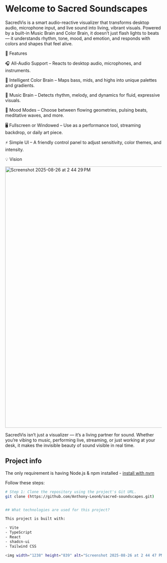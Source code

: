 # Welcome to Sacred Soundscapes

SacredVis is a smart audio-reactive visualizer that transforms desktop audio, microphone input, and live sound into living, vibrant visuals. Powered by a built-in Music Brain and Color Brain, it doesn’t just flash lights to beats — it understands rhythm, tone, mood, and emotion, and responds with colors and shapes that feel alive.

🌟 Features

🎧 All-Audio Support – Reacts to desktop audio, microphones, and instruments.

🎨 Intelligent Color Brain – Maps bass, mids, and highs into unique palettes and gradients.

🧠 Music Brain – Detects rhythm, melody, and dynamics for fluid, expressive visuals.

🔮 Mood Modes – Choose between flowing geometries, pulsing beats, meditative waves, and more.

🖥️ Fullscreen or Windowed – Use as a performance tool, streaming backdrop, or daily art piece.

⚡ Simple UI – A friendly control panel to adjust sensitivity, color themes, and intensity.

💡 Vision

<img width="1238" height="839" alt="Screenshot 2025-08-26 at 2 44 29 PM" src="https://github.com/user-attachments/assets/5b0fe70d-c237-46c1-b4d5-6df95347c9b9" />


SacredVis isn’t just a visualizer — it’s a living partner for sound. Whether you’re vibing to music, performing live, streaming, or just working at your desk, it makes the invisible beauty of sound visible in real time.

## Project info

The only requirement is having Node.js & npm installed - [install with nvm](https://github.com/nvm-sh/nvm#installing-and-updating)

Follow these steps:

```sh
# Step 1: Clone the repository using the project's Git URL.
git clone (https://github.com/Anthony-Leon6/sacred-soundscapes.git)


## What technologies are used for this project?

This project is built with:

- Vite
- TypeScript
- React
- shadcn-ui
- Tailwind CSS

<img width="1238" height="839" alt="Screenshot 2025-08-26 at 2 44 47 PM" src="https://github.com/user-attachments/assets/b540d488-34d4-47cf-890a-530ed47ec33b" />
